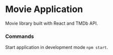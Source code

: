 # Movie Application

Movie library built with React and TMDb API.

### Commands

Start application in development mode `npm start`.
